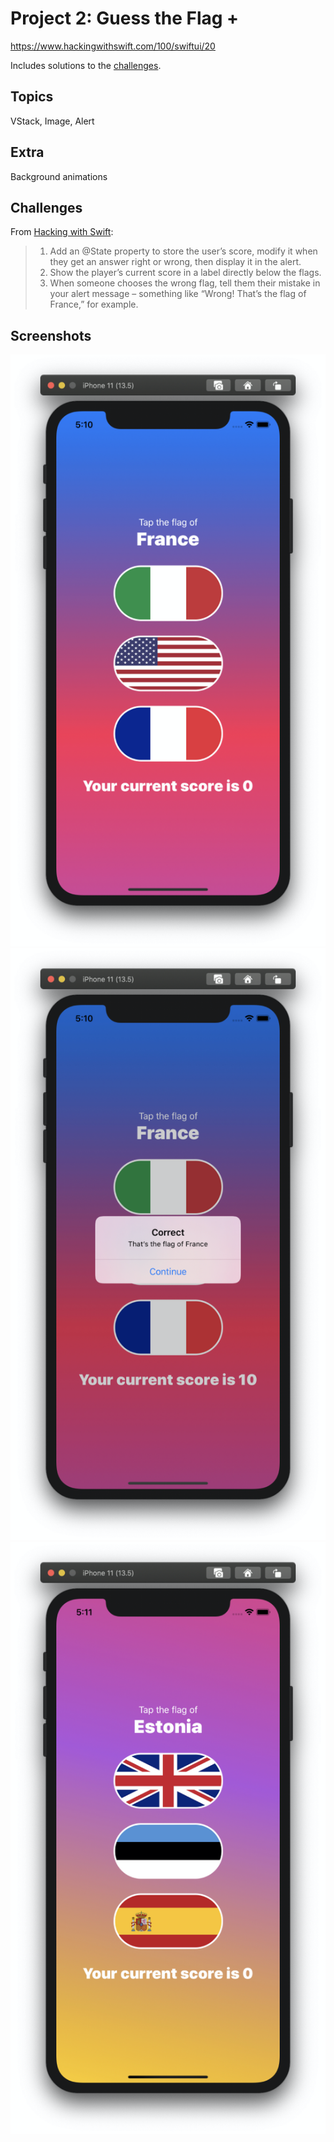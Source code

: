 # Project 2: Guess the Flag +
https://www.hackingwithswift.com/100/swiftui/20

Includes solutions to the [challenges](https://www.hackingwithswift.com/books/ios-swiftui/guess-the-flag-wrap-up).

## Topics

VStack, Image, Alert

## Extra

Background animations

## Challenges

From [Hacking with Swift](https://www.hackingwithswift.com/read/1/7/wrap-up):
>1. Add an @State property to store the user’s score, modify it when they get an answer right or wrong, then display it in the alert.
>2. Show the player’s current score in a label directly below the flags.
>3. When someone chooses the wrong flag, tell them their mistake in your alert message – something like “Wrong! That’s the flag of France,” for example.

## Screenshots

![screenshot1](screenshots/Flag1.png)
![screenshot2](screenshots/Flag2.png)
![screenshot2](screenshots/Flag3.png)
